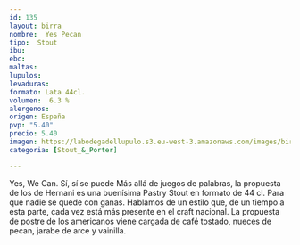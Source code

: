 ```yaml
---
id: 135
layout: birra
nombre:  Yes Pecan
tipo:  Stout
ibu: 
ebc:
maltas: 
lupulos: 
levaduras: 
formato: Lata 44cl.
volumen:  6.3 %
alergenos: 
origen: España
pvp: "5.40"
precio: 5.40
imagen: https://labodegadellupulo.s3.eu-west-3.amazonaws.com/images/birras/yespecan.jpg
categoria: [Stout_&_Porter]

---
```

Yes, We Can. Sí, sí se puede
Más allá de juegos de palabras, la propuesta de los de Hernani es una buenísima Pastry Stout en formato de 44 cl. Para que nadie se quede con ganas. Hablamos de un estilo que, de un tiempo a esta parte, cada vez está más presente en el craft nacional. La propuesta de postre de los americanos viene cargada de café tostado, nueces de pecan, jarabe de arce y vainilla.




















